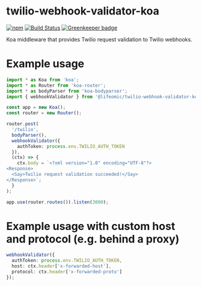 # twilio-webhook-validator-koa

[![npm](https://img.shields.io/npm/v/@lifeomic/twilio-webhook-validator-koa.svg)](https://www.npmjs.com/package/@lifeomic/twilio-webhook-validator-koa)
[![Build Status](https://travis-ci.org/lifeomic/twilio-webhook-validator-koa.svg?branch=master)](https://travis-ci.org/lifeomic/twilio-webhook-validator-koa)
[![Greenkeeper badge](https://badges.greenkeeper.io/lifeomic/twilio-webhook-validator-koa.svg)](https://greenkeeper.io/)

Koa middleware that provides Twilio request validation to Twilio webhooks.

# Example usage

```typescript
import * as Koa from 'koa';
import * as Router from 'koa-router';
import * as bodyParser from 'koa-bodyparser';
import { webhookValidator } from '@lifeomic/twilio-webhook-validator-koa';

const app = new Koa();
const router = new Router();

router.post(
  '/twilio',
  bodyParser(),
  webhookValidator({
    authToken: process.env.TWILIO_AUTH_TOKEN
  }),
  (ctx) => {
    ctx.body = `<?xml version="1.0" encoding="UTF-8"?>
<Response>
  <Say>Twilio request validation succeeded!</Say>
</Response>`;
  }
);

app.use(router.routes()).listen(3000);
```

# Example usage with custom host and protocol (e.g. behind a proxy)

```typescript
webhookValidator({
  authToken: process.env.TWILIO_AUTH_TOKEN,
  host: ctx.header['x-forwarded-host'],
  protocol: ctx.header['x-forwarded-proto']
});
```

